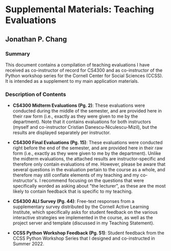 # Supplemental Materials: Teaching Evaluations

## Jonathan P. Chang

### Summary

This document contains a compilation of teaching evaluations I have received as co-instructor of record for CS4300 and as co-instructor of the Python workshop series for the Cornell Center for Social Sciences (CCSS). It is intended as a supplement to my main application materials.

### Description of Contents

* **CS4300 Midterm Evaluations (Pg. 2)**: These evaluations were conducted during the middle of the semester, and are provided here in their raw form (i.e., exactly as they were given to me by the department). Note that it contains evaluations for both instructors (myself and co-instructor Cristian Danescu-Niculescu-Mizil), but the results are displayed separately per instructor.

* **CS4300 Final Evaluations (Pg. 15)**: These evaluations were conducted right before the end of the semester, and are provided here in their raw form (i.e., exactly as they were given to me by the department). Unlike the midterm evaluations, the attached results are instructor-specific and therefore only contain evaluations of me. However, please be aware that several questions in the evaluation pertain to the course as a whole, and therefore may still conflate elements of my teaching and my co-instructor's. I recommend focusing on the questions that were specifically worded as asking about "the lecturer", as these are the most likely to contain feedback that is specific to my teaching.

* **CS4300 ALI Survey (Pg. 44)**: Free-text responses from a supplementary survey distributed by the Cornell Active Learning Institute, which specifically asks for student feedback on the various interactive strategies we implemented in the course, as well as the project server and template (discussed in my Teaching Statement).

* **CCSS Python Workshop Feedback (Pg. 51)**: Student feedback from the CCSS Python Workshop Series that I designed and co-instructed in Summer 2022.